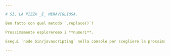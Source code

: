 ```yaml
---

# SÌ, LA PIZZA _È_ MERAVIGLIOSA.

Ben fatto con quel metodo `.replace()`!

Prossimamente esploreremo i **numeri**.

Esegui `node bin/javascripting` nella console per scegliere la prossima sfida.

---
```

